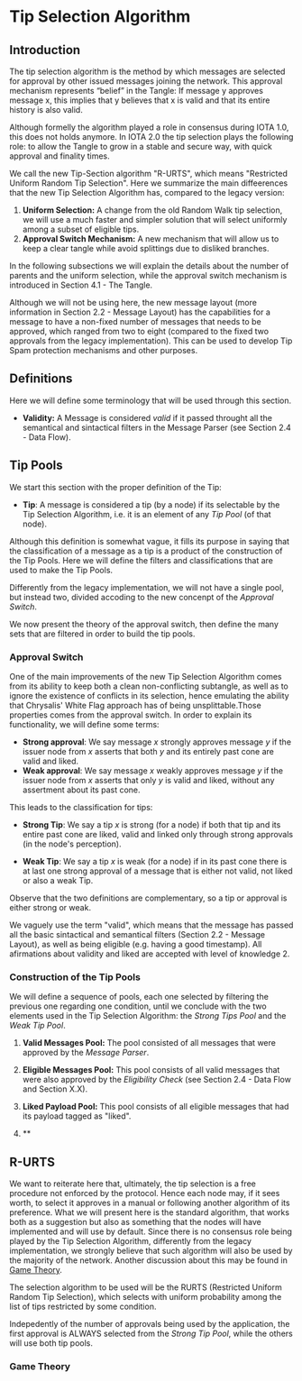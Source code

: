 # Tip Selection Algorithm 

## Introduction

The tip selection algorithm is the method by which messages are selected for approval by other issued messages joining the network.  This approval mechanism represents “belief” in the Tangle: If message y approves message x, this implies that y believes that x is valid and that its entire history is also valid. 

Although formelly the algorithm played a role in consensus during IOTA 1.0, this does not holds anymore. In IOTA 2.0 the tip selection plays the following role: to allow the Tangle to grow in a stable and secure way, with quick approval and finality times. 


We call the new Tip-Section algorithm "R-URTS", which means "Restricted Uniform Random Tip Selection". Here we summarize the main diffeerences that the new Tip Selection Algorithm has, compared to the legacy version:

1. **Uniform Selection:** A change from the old Random Walk tip selection, we will use a much faster and simpler solution that will select uniformly among a subset of eligible tips. 
2. **Approval Switch Mechanism:** A new mechanism that will allow us to keep a clear tangle while avoid splittings due to disliked branches. 

In the following subsections we will explain the details about the number of parents and the uniform selection, while the approval switch mechanism is introduced in Section 4.1 - The Tangle. 

Although we will not be using here, the new message layout (more information in Section 2.2 - Message Layout) has the capabilities for a message to have a non-fixed number of messages that needs to be approved, which ranged from two to eight (compared to the fixed two approvals from the legacy implementation). This can be used to develop Tip Spam protection mechanisms and other purposes. 

## Definitions

Here we will define some terminology that will be used through this section. 

- **Validity:** A Message is considered _valid_ if it passed throught all the semantical and sintactical filters in the Message Parser (see Section 2.4 - Data Flow). 


## Tip Pools 

We start this section with the proper definition of the Tip:

- **Tip**: A message is considered a tip (by a node) if its selectable by the Tip Selection Algorithm, i.e. it is an element of any _Tip Pool_ (of that node).

Although this definition is somewhat vague, it fills its purpose in saying that the classification of a message as a tip is a product of the construction of the Tip Pools. Here we will define the filters and classifications that are used to make the Tip Pools. 

Differently from the legacy implementation, we will not have a single pool, but instead two, divided accoding to the new concenpt of the _Approval Switch_. 

We now present the theory of the approval switch, then define the many sets that are filtered in order to build the tip pools.

### Approval Switch 

One of the main improvements of the new Tip Selection Algorithm comes from its ability to keep both a clean non-conflicting subtangle, as well as to ignore the existence of conflicts in its selection, hence emulating the ability that Chrysalis' White Flag approach has of being unsplittable.Those properties comes from the approval switch. In order to explain its functionality, we will define some terms:

- **Strong approval**: We say message $x$ strongly approves message $y$ if the issuer node from $x$ asserts that both $y$ and its entirely past cone are valid and liked.  
- **Weak approval**: We say message $x$ weakly approves message $y$ if the issuer node from $x$ asserts that only $y$ is valid and liked, without any assertment about its past cone.

This leads to the classification for tips:

- **Strong Tip**: We say a tip $x$ is strong (for a node) if both that tip and its entire past cone are liked, valid and linked only through strong approvals (in the node's perception). 


- **Weak Tip**: We say a tip $x$ is weak (for a node) if in its past cone there is at last one strong approval of a message that is either not valid, not liked or also a weak Tip. 

Observe that the two definitions are complementary, so a tip or approval is either strong or weak. 

We vaguely use the term "valid", which means that the message has passed all the basic sintactical and semantical filters (Section 2.2 - Message Layout), as well as being eligible (e.g. having a good timestamp). All afirmations about validity and liked are accepted with level of knowledge 2. 

### Construction of the Tip Pools 

We will define a sequence of pools, each one selected by filtering the previous one regarding one condition, until we conclude with the two elements used in the Tip Selection Algorithm: the _Strong Tips Pool_ and the _Weak Tip Pool_. 

1. **Valid Messages Pool:** The pool consisted of all messages that were approved by the _Message Parser_. 

2. **Eligible Messages Pool:** This pool consists of all valid messages that were also approved by the _Eligibility Check_ (see Section 2.4 - Data Flow and Section X.X).

3. **Liked Payload Pool:** This pool consists of all eligible messages that had its payload tagged as "liked". 

4. **


<!--
## Parental Number
To attach a new transaction to the Tangle, the algorithm needs to select and approve  between two and eight previous messages among a list of tips.

This defined a new variable, represented by $k$, that we will call the *Parental Number*.

The variation on the number of approvals (two to eight)  is there to counteract tip spam during low-congestion periods: A higher number of approvals can merge easier the spammer eligible messages with the tangle, keeping it growing in a healthy way. The standard parental number, $k_0$, is defined as two approvals and used on periods without tips spams. 

The detection and increase in parental number is individual per node, so the whole network does not need to achieve any kind of consensus on this and even if one attacker artificially changes the perception of nodes about spam, it does not creates any harm to the node itself (aside from a low impact on performance), and hence, in the network as a whole. 

### Tip Spam Detection

As part of its standard routines, a node needs to run periodically a spam detection routine `TipSpamDetection`, that will with certain confidence detects if a tip spam is happening and give the appropriate boolean response.  

A positive response from `TipSpamDetection` updates the associated counter metadata `TipSpamAge`, that checks for how many consecutive tests the spam has persisted, while a null answer from it will set  `TipSpamAge`.  Finally, `TipSpamDetection` will update the parental number according to the current value of `TipSpamAge`.



[PLACEHOLDER FOR ROUTINE PSEUDO-ALGORITHM]

-->

## R-URTS

We want to reiterate here that, ultimately, the tip selection is a free procedure not enforced by the protocol. Hence each node may, if it sees worth, to select it approves in a manual or following another algorithm of its preference. What we will present here is the standard algorithm, that works both as a suggestion but also as something that the nodes will have implemented and will use by default. Since there is no consensus role being played by the Tip Selection Algorithm, differently from the legacy implementation, we strongly believe that such algorithm will also be used by the majority of the network. Another discussion about this may be found in [Game Theory](#Game-Theory).

The selection algorithm to be used will be the RURTS (Restricted Uniform Random Tip Selection), which selects with uniform probability among the list of tips restricted by some condition.  

Indepedently of the number of approvals being used by the application, the first approval is ALWAYS selected from the _Strong Tip Pool_, while the others will use both tip pools.  

### Game Theory 

